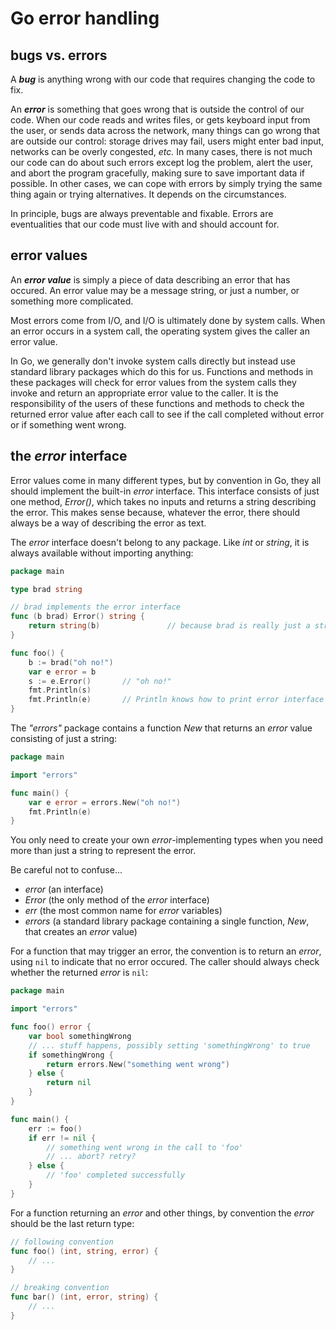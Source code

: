 # Go error handling

## bugs vs. errors

A ***bug*** is anything wrong with our code that requires changing the code to fix.

An ***error*** is something that goes wrong that is outside the control of our code. When our code reads and writes files, or gets keyboard input from the user, or sends data across the network, many things can go wrong that are outside our control: storage drives may fail, users might enter bad input, networks can be overly congested, *etc.* In many cases, there is not much our code can do about such errors except log the problem, alert the user, and abort the program gracefully, making sure to save important data if possible. In other cases, we can cope with errors by simply trying the same thing again or trying alternatives. It depends on the circumstances.

In principle, bugs are always preventable and fixable. Errors are eventualities that our code must live with and should account for.

## error values

An ***error value*** is simply a piece of data describing an error that has occured. An error value may be a message string, or just a number, or something more complicated.

Most errors come from I/O, and I/O is ultimately done by system calls. When an error occurs in a system call, the operating system gives the caller an error value.

In Go, we generally don't invoke system calls directly but instead use standard library packages which do this for us. Functions and methods in these packages will check for error values from the system calls they invoke and return an appropriate error value to the caller. It is the responsibility of the users of these functions and methods to check the returned error value after each call to see if the call completed without error or if something went wrong.

## the *error* interface

Error values come in many different types, but by convention in Go, they all should implement the built-in *error* interface. This interface consists of just one method, *Error()*, which takes no inputs and returns a string describing the error. This makes sense because, whatever the error, there should always be a way of describing the error as text.

The *error* interface doesn't belong to any package. Like *int* or *string*, it is always available without importing anything:

```go
package main

type brad string

// brad implements the error interface
func (b brad) Error() string {
    return string(b)               // because brad is really just a string, we can cast it to a string
}

func foo() {
    b := brad("oh no!")
    var e error = b
    s := e.Error()       // "oh no!"
    fmt.Println(s)
    fmt.Println(e)       // Println knows how to print error interface values
}
```

The *"errors"* package contains a function *New* that returns an *error* value consisting of just a string:

```go
package main

import "errors"

func main() {
    var e error = errors.New("oh no!")
    fmt.Println(e)
}
```

You only need to create your own *error*-implementing types when you need more than just a string to represent the error.

Be careful not to confuse...

 - *error*    (an interface)
 - *Error*    (the only method of the *error* interface)
 - *err*      (the most common name for *error* variables)
 - *errors*   (a standard library package containing a single function, *New*, that creates an *error* value)

For a function that may trigger an error, the convention is to return an *error*, using `nil` to indicate that no error occured. The caller should always check whether the returned *error* is `nil`:

```go
package main

import "errors"

func foo() error {
    var bool somethingWrong
    // ... stuff happens, possibly setting 'somethingWrong' to true
    if somethingWrong {
        return errors.New("something went wrong")
    } else {
        return nil
    }
}

func main() {
    err := foo()
    if err != nil {
        // something went wrong in the call to 'foo'
        // ... abort? retry?
    } else {
        // 'foo' completed successfully
    }
}
```

For a function returning an *error* and other things, by convention the *error* should be the last return type:

```go
// following convention
func foo() (int, string, error) {
    // ...
}

// breaking convention
func bar() (int, error, string) {
    // ...
}
```
